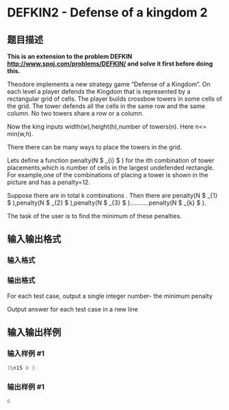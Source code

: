 # DEFKIN2 - Defense of a kingdom 2

## 题目描述

**This is an extension to the problem DEFKIN http://www.spoj.com/problems/DEFKIN/ and solve it first before doing this.**

Theodore implements a new strategy game “Defense of a Kingdom”. On each level a player defends the Kingdom that is represented by a rectangular grid of cells. The player builds crossbow towers in some cells of the grid. The tower defends all the cells in the same row and the same column. No two towers share a row or a column.

Now the king inputs width(w),height(h),number of towers(n). Here n<= min(w,h).

There there can be many ways to place the towers in the grid.

Lets define a function penalty(N $ _{i} $ ) for the ith combination of tower placements,which is number of cells in the largest undefended rectangle. For example,one of the combinations of placing a tower is shown in the picture and has a penalty=12.

Suppose there are in total k combinations . Then there are penalty(N $ _{1} $ ),penalty(N $ _{2} $ ),penalty(N $ _{3} $ )...........penalty(N $ _{k} $ ).

The task of the user is to find the minimum of these penalties.

## 输入输出格式

### 输入格式

### 输出格式

For each test case, output a single integer number- the minimum penalty

Output answer for each test case in a new line

## 输入输出样例

### 输入样例 #1

```cpp
1\n15 8 3
```


### 输出样例 #1

```cpp
6
```


